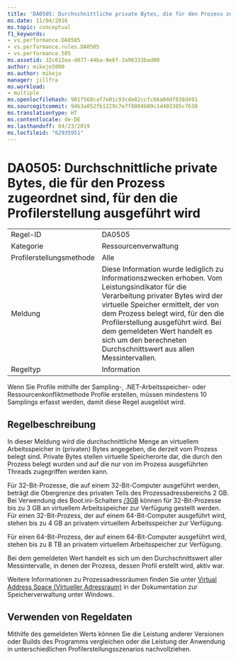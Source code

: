 ```yaml
---
title: 'DA0505: Durchschnittliche private Bytes, die für den Prozess zugeordnet sind, für den die Profilerstellung ausgeführt wird | Microsoft-Dokumentation'
ms.date: 11/04/2016
ms.topic: conceptual
f1_keywords:
- vs.performance.DA0505
- vs.performance.rules.DA0505
- vs.performance.505
ms.assetid: 32c612ea-d077-44ba-8e6f-3a96333bad00
author: mikejo5000
ms.author: mikejo
manager: jillfra
ms.workload:
- multiple
ms.openlocfilehash: 901f568caf7e01c93cde82ccfc66a04df838d491
ms.sourcegitcommit: 94b3a052fb1229c7e7f8804b09c1d403385c7630
ms.translationtype: HT
ms.contentlocale: de-DE
ms.lasthandoff: 04/23/2019
ms.locfileid: "62935951"
---
```

# <a name="da0505-average-private-bytes-allocated-for-the-process-being-profiled"></a>DA0505: Durchschnittliche private Bytes, die für den Prozess zugeordnet sind, für den die Profilerstellung ausgeführt wird

|||
|-|-|
|Regel-ID|DA0505|
|Kategorie|Ressourcenverwaltung|
|Profilerstellungsmethode|Alle|
|Meldung|Diese Information wurde lediglich zu Informationszwecken erhoben. Vom Leistungsindikator für die Verarbeitung privater Bytes wird der virtuelle Speicher ermittelt, der von dem Prozess belegt wird, für den die Profilerstellung ausgeführt wird. Bei dem gemeldeten Wert handelt es sich um den berechneten Durchschnittswert aus allen Messintervallen.|
|Regeltyp|Information|

 Wenn Sie Profile mithilfe der Sampling-, .NET-Arbeitsspeicher- oder Ressourcenkonfliktmethode Profile erstellen, müssen mindestens 10 Samplings erfasst werden, damit diese Regel ausgelöst wird.

## <a name="rule-description"></a>Regelbeschreibung
 In dieser Meldung wird die durchschnittliche Menge an virtuellem Arbeitsspeicher in (privaten) Bytes angegeben, die derzeit vom Prozess belegt sind. Private Bytes stellen virtuelle Speicherorte dar, die durch den Prozess belegt wurden und auf die nur von im Prozess ausgeführten Threads zugegriffen werden kann.

 Für 32-Bit-Prozesse, die auf einem 32-Bit-Computer ausgeführt werden, beträgt die Obergrenze des privaten Teils des Prozessadressbereichs 2 GB. Bei Verwendung des Boot.ini-Schalters [/3GB](http://go.microsoft.com/fwlink/?LinkId=177831) können für 32-Bit-Prozesse bis zu 3 GB an virtuellem Arbeitsspeicher zur Verfügung gestellt werden. Für einen 32-Bit-Prozess, der auf einem 64-Bit-Computer ausgeführt wird, stehen bis zu 4 GB an privatem virtuellem Arbeitsspeicher zur Verfügung.

 Für einen 64-Bit-Prozess, der auf einem 64-Bit-Computer ausgeführt wird, stehen bis zu 8 TB an privatem virtuellem Arbeitsspeicher zur Verfügung.

 Bei dem gemeldeten Wert handelt es sich um den Durchschnittswert aller Messintervalle, in denen der Prozess, dessen Profil erstellt wird, aktiv war.

 Weitere Informationen zu Prozessadressräumen finden Sie unter [Virtual Address Space (Virtueller Adressraum)](http://go.microsoft.com/fwlink/?LinkId=177832) in der Dokumentation zur Speicherverwaltung unter Windows.

## <a name="how-to-use-rule-data"></a>Verwenden von Regeldaten
 Mithilfe des gemeldeten Werts können Sie die Leistung anderer Versionen oder Builds des Programms vergleichen oder die Leistung der Anwendung in unterschiedlichen Profilerstellungsszenarios nachvollziehen.